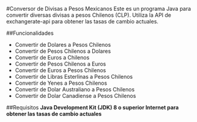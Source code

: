 #Conversor de Divisas a Pesos Mexicanos
Este es un programa Java para convertir diversas divisas a pesos Chilenos (CLP). Utiliza la API de exchangerate-api para obtener las tasas de cambio actuales.

##Funcionalidades
- Convertir de Dolares a Pesos Chilenos
- Convertir de Pesos Chilenos a Dolares
- Convertir de Euros a Chilenos
- Convertir de Pesos Chilenos a Euros
- Convertir de Euros a Pesos Chilenos
- Convertir de Libras Esterlinas a Pesos Chilenos
- Convertir de Yenes a Pesos Chilenos
- Convertir de Dolar Australiano a Pesos Chilenos
- Convertir de Dolar Canadiense a Pesos Chilenos

##Requisitos
**Java Development Kit (JDK) 8 o superior
Internet para obtener las tasas de cambio actuales**
